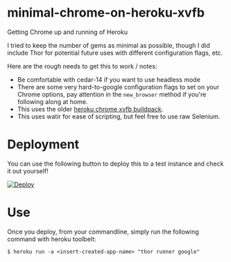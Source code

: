 # minimal-chrome-on-heroku-xvfb
Getting Chrome up and running of Heroku

I tried to keep the number of gems as minimal as possible, though I did include Thor for potential future uses with different configuration flags, etc.

Here are the rough needs to get this to work / notes:

  * Be comfortable with cedar-14 if you want to use headless mode
  * There are some very hard-to-google configuration flags to set on your Chrome options, pay attention in the `new_browser` method if you're following
  along at home.
  * This uses the older [heroku chrome xvfb buildpack](https://github.com/heroku/heroku-buildpack-xvfb-google-chrome).
  * This uses watir for ease of scripting, but feel free to use raw Selenium.

# Deployment
You can use the following button to deploy this to a test instance and check it out yourself!

[![Deploy](https://www.herokucdn.com/deploy/button.svg)](https://heroku.com/deploy)

# Use
Once you deploy, from your commandline, simply run the following command with heroku toolbelt:

```
$ heroku run -a <insert-created-app-name> "thor runner google"
```
